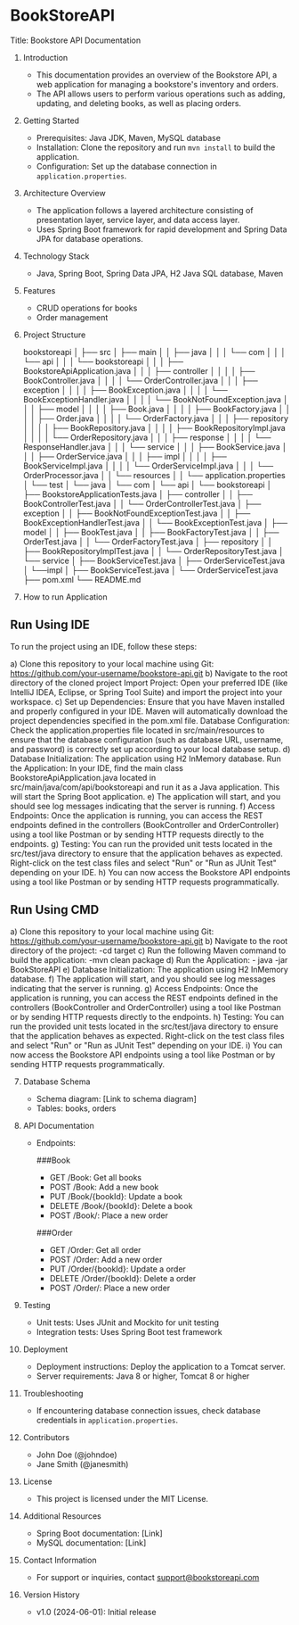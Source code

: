 # BookStoreAPI
Title: Bookstore API Documentation

1. Introduction
   - This documentation provides an overview of the Bookstore API, a web application for managing a bookstore's inventory and orders.
   - The API allows users to perform various operations such as adding, updating, and deleting books, as well as placing orders.

2. Getting Started
   - Prerequisites: Java JDK, Maven, MySQL database
   - Installation: Clone the repository and run `mvn install` to build the application.
   - Configuration: Set up the database connection in `application.properties`.

3. Architecture Overview
   - The application follows a layered architecture consisting of presentation layer, service layer, and data access layer.
   - Uses Spring Boot framework for rapid development and Spring Data JPA for database operations.

4. Technology Stack
   - Java, Spring Boot, Spring Data JPA, H2 Java SQL database, Maven

5. Features
   - CRUD operations for books
   - Order management

6. Project Structure


	bookstoreapi
	│
	├── src
	│   ├── main
	│   │   ├── java
	│   │   │   └── com
	│   │   │       └── api
	│   │   │           └── bookstoreapi
	│   │   │               ├── BookstoreApiApplication.java
	│   │   │               ├── controller
	│   │   │               │   ├── BookController.java
	│   │   │               │   └── OrderController.java
	│   │   │               ├── exception
	│   │   │               │   ├── BookException.java
	│   │   │               │   └── BookExceptionHandler.java
	│   │   │               │   └── BookNotFoundException.java
	│   │   │               ├── model
	│   │   │               │   ├── Book.java
	│   │   │               │   ├── BookFactory.java
	│   │   │               │   ├── Order.java
	│   │   │               │   └── OrderFactory.java
	│   │   │               ├── repository
	│   │   │               │   ├── BookRepository.java
	│   │   │               │   ├── BookRepositoryImpl.java
	│   │   │               │   └── OrderRepository.java
	│   │   │               ├── response
	│   │   │               │   └── ResponseHandler.java
	│   │   │               └── service
	│   │   │                   ├── BookService.java
	│   │   │                   ├── OrderService.java
	│   │   │                   ├── impl
	│   │   │                   │   ├── BookServiceImpl.java
	│   │   │                   │   └── OrderServiceImpl.java
	│   │   │                   └── OrderProcessor.java
	│   │   └── resources
	│   │       └── application.properties
	│   └── test
	│       └── java
	│           └── com
	│               └── api
	│                   └── bookstoreapi
	│                       ├── BookstoreApplicationTests.java
	│                       ├── controller
	│                       │   ├── BookControllerTest.java
	│                       │   └── OrderControllerTest.java
	│                       ├── exception
	│                       │   ├── BookNotFoundExceptionTest.java
	│                       │   ├── BookExceptionHandlerTest.java
	│                       │   └── BookExceptionTest.java
	│                       ├── model
	│                       │   ├── BookTest.java
	│                       │   ├── BookFactoryTest.java
	│                       │   ├── OrderTest.java
	│                       │   └── OrderFactoryTest.java
	│                       ├── repository
	│                       │   ├── BookRepositoryImplTest.java
	│                       │   └── OrderRepositoryTest.java
	│                       └── service
	│                           ├── BookServiceTest.java
	│                           ├── OrderServiceTest.java
	│							└──impl
	│                           	├── BookServiceTest.java
	│                           	└── OrderServiceTest.java
	├── pom.xml
	└── README.md



7. How to run Application

## Run Using IDE
To run the project using an IDE, follow these steps:

a) Clone this repository to your local machine using Git:
	https://github.com/your-username/bookstore-api.git
b) Navigate to the root directory of the cloned project
 Import Project: Open your preferred IDE (like IntelliJ IDEA, Eclipse, or Spring Tool Suite) and import the project into your workspace.
c) Set up Dependencies: Ensure that you have Maven installed and properly configured in your IDE. Maven will automatically download the project dependencies specified in the pom.xml file.
 Database Configuration: Check the application.properties file located in src/main/resources to ensure that the database configuration (such as database URL, username, and password) is correctly set up according to your local database setup.
d) Database Initialization: The application using H2 InMemory database.
 Run the Application: In your IDE, find the main class BookstoreApiApplication.java located in src/main/java/com/api/bookstoreapi and run it as a Java application. This will start the Spring Boot application.
e)	The application will start, and you should see log messages indicating that the server is running.
f) Access Endpoints: Once the application is running, you can access the REST endpoints defined in the controllers (BookController and OrderController) using a tool like Postman or by sending HTTP requests directly to the endpoints.
g) Testing: You can run the provided unit tests located in the src/test/java directory to ensure that the application behaves as expected. Right-click on the test class files and select "Run" or "Run as JUnit Test" depending on your IDE.
h) You can now access the Bookstore API endpoints using a tool like Postman or by sending HTTP requests programmatically.



## Run Using CMD
a) Clone this repository to your local machine using Git:
	https://github.com/your-username/bookstore-api.git
b) Navigate to the root directory of the project:
	-cd target
c) Run the following Maven command to build the application:
	-mvn clean package
d) Run the Application:
	- java -jar BookStoreAPI
e) Database Initialization: The application using H2 InMemory database.
f) The application will start, and you should see log messages indicating that the server is running.
g) Access Endpoints: Once the application is running, you can access the REST endpoints defined in the controllers (BookController and OrderController) using a tool like Postman or by sending HTTP requests directly to the endpoints.
h) Testing: You can run the provided unit tests located in the src/test/java directory to ensure that the application behaves as expected. Right-click on the test class files and select "Run" or "Run as JUnit Test" depending on your IDE.
i) You can now access the Bookstore API endpoints using a tool like Postman or by sending HTTP requests programmatically.



7. Database Schema
   - Schema diagram: [Link to schema diagram]
   - Tables: books, orders

8. API Documentation
   - Endpoints:
     
	 ###Book
	 - GET /Book: Get all books
     - POST /Book: Add a new book
     - PUT /Book/{bookId}: Update a book
     - DELETE /Book/{bookId}: Delete a book
     - POST /Book/: Place a new order
	 
	 ###Order
	 - GET /Order: Get all order
     - POST /Order: Add a new order
     - PUT /Order/{bookId}: Update a order
     - DELETE /Order/{bookId}: Delete a order
     - POST /Order/: Place a new order

9. Testing
   - Unit tests: Uses JUnit and Mockito for unit testing
   - Integration tests: Uses Spring Boot test framework

10. Deployment
    - Deployment instructions: Deploy the application to a Tomcat server.
    - Server requirements: Java 8 or higher, Tomcat 8 or higher

11. Troubleshooting
    - If encountering database connection issues, check database credentials in `application.properties`.

12. Contributors
    - John Doe (@johndoe)
    - Jane Smith (@janesmith)

13. License
    - This project is licensed under the MIT License.

14. Additional Resources
    - Spring Boot documentation: [Link]
    - MySQL documentation: [Link]

15. Contact Information
    - For support or inquiries, contact support@bookstoreapi.com

16. Version History
    - v1.0 (2024-06-01): Initial release

